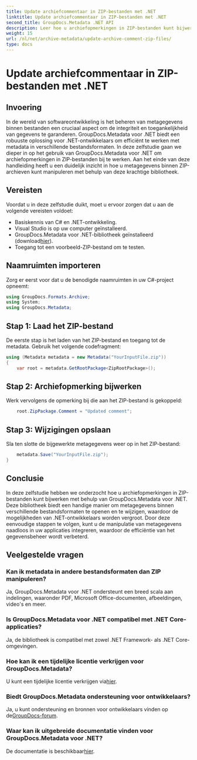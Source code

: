 ```yaml
---
title: Update archiefcommentaar in ZIP-bestanden met .NET
linktitle: Update archiefcommentaar in ZIP-bestanden met .NET
second_title: GroupDocs.Metadata .NET API
description: Leer hoe u archiefopmerkingen in ZIP-bestanden kunt bijwerken met GroupDocs.Metadata voor .NET. Verbeter moeiteloos het metadatabeheer in C#-applicaties.
weight: 15
url: /nl/net/archive-metadata/update-archive-comment-zip-files/
type: docs
---
```

# Update archiefcommentaar in ZIP-bestanden met .NET

## Invoering
In de wereld van softwareontwikkeling is het beheren van metagegevens binnen bestanden een cruciaal aspect om de integriteit en toegankelijkheid van gegevens te garanderen. GroupDocs.Metadata voor .NET biedt een robuuste oplossing voor .NET-ontwikkelaars om efficiënt te werken met metadata in verschillende bestandsformaten. In deze zelfstudie gaan we dieper in op het gebruik van GroupDocs.Metadata voor .NET om archiefopmerkingen in ZIP-bestanden bij te werken. Aan het einde van deze handleiding heeft u een duidelijk inzicht in hoe u metagegevens binnen ZIP-archieven kunt manipuleren met behulp van deze krachtige bibliotheek.
## Vereisten
Voordat u in deze zelfstudie duikt, moet u ervoor zorgen dat u aan de volgende vereisten voldoet:
- Basiskennis van C# en .NET-ontwikkeling.
- Visual Studio is op uw computer geïnstalleerd.
-  GroupDocs.Metadata voor .NET-bibliotheek geïnstalleerd (download[hier](https://releases.groupdocs.com/metadata/net/)).
- Toegang tot een voorbeeld-ZIP-bestand om te testen.

## Naamruimten importeren
Zorg er eerst voor dat u de benodigde naamruimten in uw C#-project opneemt:
```csharp
using GroupDocs.Formats.Archive;
using System;
using GroupDocs.Metadata;
```
## Stap 1: Laad het ZIP-bestand
De eerste stap is het laden van het ZIP-bestand en toegang tot de metadata. Gebruik het volgende codefragment:
```csharp
using (Metadata metadata = new Metadata("YourInputFile.zip"))
{
    var root = metadata.GetRootPackage<ZipRootPackage>();
```
## Stap 2: Archiefopmerking bijwerken
Werk vervolgens de opmerking bij die aan het ZIP-bestand is gekoppeld:
```csharp
    root.ZipPackage.Comment = "Updated comment";
```
## Stap 3: Wijzigingen opslaan
Sla ten slotte de bijgewerkte metagegevens weer op in het ZIP-bestand:
```csharp
    metadata.Save("YourInputFile.zip");
}
```

## Conclusie
In deze zelfstudie hebben we onderzocht hoe u archiefopmerkingen in ZIP-bestanden kunt bijwerken met behulp van GroupDocs.Metadata voor .NET. Deze bibliotheek biedt een handige manier om metagegevens binnen verschillende bestandsformaten te openen en te wijzigen, waardoor de mogelijkheden van .NET-ontwikkelaars worden vergroot. Door deze eenvoudige stappen te volgen, kunt u de manipulatie van metagegevens naadloos in uw applicaties integreren, waardoor de efficiëntie van het gegevensbeheer wordt verbeterd.

## Veelgestelde vragen
### Kan ik metadata in andere bestandsformaten dan ZIP manipuleren?
Ja, GroupDocs.Metadata voor .NET ondersteunt een breed scala aan indelingen, waaronder PDF, Microsoft Office-documenten, afbeeldingen, video's en meer.
### Is GroupDocs.Metadata voor .NET compatibel met .NET Core-applicaties?
Ja, de bibliotheek is compatibel met zowel .NET Framework- als .NET Core-omgevingen.
### Hoe kan ik een tijdelijke licentie verkrijgen voor GroupDocs.Metadata?
 U kunt een tijdelijke licentie verkrijgen via[hier](https://purchase.groupdocs.com/temporary-license/).
### Biedt GroupDocs.Metadata ondersteuning voor ontwikkelaars?
 Ja, u kunt ondersteuning en bronnen voor ontwikkelaars vinden op de[GroupDocs-forum](https://forum.groupdocs.com/c/metadata/14).
### Waar kan ik uitgebreide documentatie vinden voor GroupDocs.Metadata voor .NET?
 De documentatie is beschikbaar[hier](https://tutorials.groupdocs.com/metadata/net/).